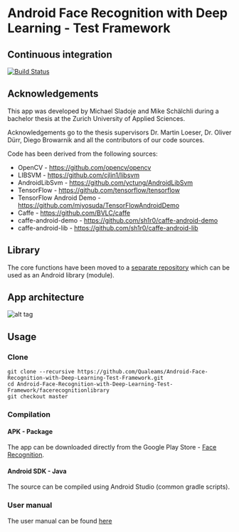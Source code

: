 # Android Face Recognition with Deep Learning - Test Framework
## Continuous integration
[![Build Status](https://travis-ci.org/Qualeams/Android-Face-Recognition-with-Deep-Learning-Test-Framework.svg)](https://travis-ci.org/Qualeams/Android-Face-Recognition-with-Deep-Learning-Test-Framework)
## Acknowledgements
This app was developed by Michael Sladoje and Mike Schälchli during a bachelor thesis at the Zurich University of Applied Sciences.

Acknowledgements go to the thesis supervisors Dr. Martin Loeser, Dr. Oliver Dürr, Diego Browarnik and all the contributors of our code sources.

Code has been derived from the following sources:
- OpenCV - https://github.com/opencv/opencv
- LIBSVM - https://github.com/cjlin1/libsvm
- AndroidLibSvm - https://github.com/yctung/AndroidLibSvm
- TensorFlow - https://github.com/tensorflow/tensorflow
- TensorFlow Android Demo - https://github.com/miyosuda/TensorFlowAndroidDemo
- Caffe - https://github.com/BVLC/caffe
- caffe-android-demo - https://github.com/sh1r0/caffe-android-demo
- caffe-android-lib - https://github.com/sh1r0/caffe-android-lib

## Library
The core functions have been moved to a [separate repository](https://github.com/Qualeams/Android-Face-Recognition-with-Deep-Learning-Library.git) which can be used as an Android library (module).

## App architecture
![alt tag](https://github.com/Qualeams/Android-Face-Recognition-with-Deep-Learning/blob/master/AppArchitecture.png)

## Usage
### Clone
```
git clone --recursive https://github.com/Qualeams/Android-Face-Recognition-with-Deep-Learning-Test-Framework.git
cd Android-Face-Recognition-with-Deep-Learning-Test-Framework/facerecognitionlibrary
git checkout master
```

### Compilation
#### APK - Package
The app can be downloaded directly from the Google Play Store - [Face Recognition](https://play.google.com/store/apps/details?id=ch.zhaw.facerecognition).
#### Android SDK - Java
The source can be compiled using Android Studio (common gradle scripts).

### User manual
The user manual can be found [here](https://github.com/Qualeams/Android-Face-Recognition-with-Deep-Learning/blob/master/USER%20MANUAL.md)
